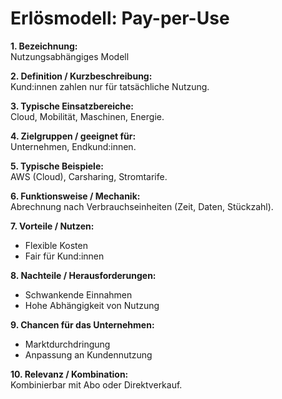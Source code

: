 # Erlösmodell: Pay-per-Use

**1. Bezeichnung:**  
Nutzungsabhängiges Modell  

**2. Definition / Kurzbeschreibung:**  
Kund:innen zahlen nur für tatsächliche Nutzung.  

**3. Typische Einsatzbereiche:**  
Cloud, Mobilität, Maschinen, Energie.  

**4. Zielgruppen / geeignet für:**  
Unternehmen, Endkund:innen.  

**5. Typische Beispiele:**  
AWS (Cloud), Carsharing, Stromtarife.  

**6. Funktionsweise / Mechanik:**  
Abrechnung nach Verbrauchseinheiten (Zeit, Daten, Stückzahl).  

**7. Vorteile / Nutzen:**  
- Flexible Kosten  
- Fair für Kund:innen  

**8. Nachteile / Herausforderungen:**  
- Schwankende Einnahmen  
- Hohe Abhängigkeit von Nutzung  

**9. Chancen für das Unternehmen:**  
- Marktdurchdringung  
- Anpassung an Kundennutzung  

**10. Relevanz / Kombination:**  
Kombinierbar mit Abo oder Direktverkauf.  
